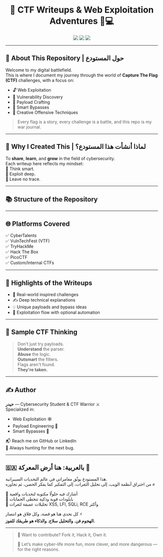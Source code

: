 <h1 align="center">🚩 CTF Writeups & Web Exploitation Adventures 🧠💻</h1>

<p align="center">
  <img src="https://img.shields.io/badge/CTF-Hacker-red?style=flat-square&logo=hackthebox" />
  <img src="https://img.shields.io/badge/Web-Pentester-blue?style=flat-square&logo=googlechrome" />
  <img src="https://img.shields.io/badge/Security-Life-%F0%9F%94%91-brightgreen?style=flat-square" />
</p>

---

## 🧬 About This Repository | حول المستودع

Welcome to my digital battlefield.  
This is where I document my journey through the world of **Capture The Flag (CTF)** challenges, with a focus on:

- 🔓 Web Exploitation  
- 🧩 Vulnerability Discovery  
- 🐚 Payload Crafting  
- 🎯 Smart Bypasses  
- 🚀 Creative Offensive Techniques

> Every flag is a story, every challenge is a battle, and this repo is my war journal.

---

## 🧭 Why I Created This | لماذا أنشأت هذا المستودع؟

To **share**, **learn**, and **grow** in the field of cybersecurity.  
Each writeup here reflects my mindset:  
🧠 Think smart.  
🎯 Exploit deep.  
👣 Leave no trace.

---

## 📚 Structure of the Repository


---

## 🌐 Platforms Covered

✅ CyberTalents  
✅ VulnTechFest (VTF)  
✅ TryHackMe  
✅ Hack The Box  
✅ PicoCTF  
✅ Custom/Internal CTFs  

---

## 🌟 Highlights of the Writeups

- 🚨 Real-world inspired challenges
- ✍️ Deep technical explanations
- 💡 Unique payloads and bypass ideas
- 🧪 Exploitation flow with optional automation

---

## 🧠 Sample CTF Thinking

> Don't just try payloads.  
> **Understand** the parser.  
> **Abuse** the logic.  
> **Outsmart** the filters.  
> Flags aren't found.  
> **They're taken.**

---

## ✍️ Author

**حيدر** — Cybersecurity Student & CTF Warrior ⚔️  
Specialized in:
- Web Exploitation 🕸️
- Payload Engineering 🧨
- Smart Bypasses 🧬

📬 Reach me on GitHub or LinkedIn  
🎯 Always hunting for the next bug.

---

## 🇸🇦 بالعربية: هنا أرض المعركة 👾

هذا المستودع يوثّق مغامراتي في عالم التحديات السيبرانية.  
من اختراق أنظمة الويب، إلى تحليل الثغرات، إلى التفكير كما يفكر الحصن، ثم تجاوزه ✊

🔹 أشارك فيه حلولًا مكتوبة لتحديات واقعية  
🔹 بايلودات قوية وذكية تتخطى الحمايات  
🔹 تحليلات عميقة لثغرات XSS, LFI, SQLi, RCE وأكثر

كل تحدي هنا هو قصة، وكل فلاق هو انتصار ⚡  
**الهجوم فن. والتحليل سلاح. والذكاء هو طريقك للفوز.**

---

> 💬 Want to contribute? Fork it, Hack it, Own it.
>  
> 🎯 Let’s make cyber-life more fun, more clever, and more dangerous — for the right reasons.
